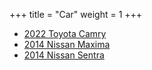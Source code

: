 +++
title = "Car"
weight = 1
+++

- [2022 Toyota Camry](/car/2022-toyota-camry/)
- [2014 Nissan Maxima](/car/2014-nissan-maxima/)
- [2014 Nissan Sentra](/car/2014-nissan-sentra/)

